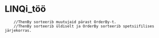 # LINQi_töö
        //ThenBy sorteerib muutujaid pärast OrderBy-t.
        //ThenBy sorteerib üldiselt ja OrderBy sorteerib spetsiifilises järjekorras.
